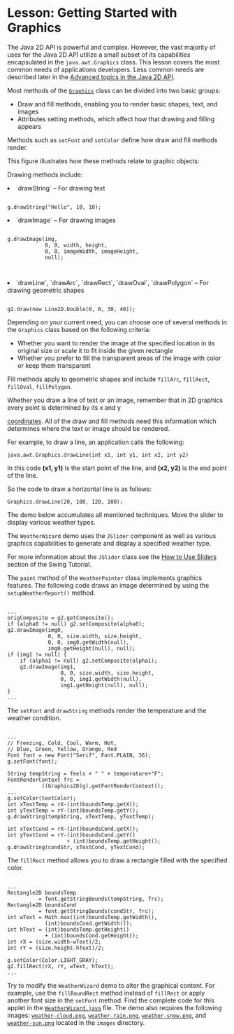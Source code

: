 
# Lesson: Getting Started with Graphics

The Java 2D API is powerful and complex. However, the vast majority of uses for the Java 2D API utilize a small subset of its capabilities encapsulated in the `java.awt.Graphics` class. This lesson covers the most common needs of applications developers. Less common needs are described later in the 
[Advanced topics in the Java 2D API](../advanced/index.html).

Most methods of the 
[`Graphics`](https://docs.oracle.com/javase/8/docs/api/java/awt/Graphics.html) class can be divided into two basic groups:

- Draw and fill methods, enabling you to render basic shapes, text, and images
- Attributes setting methods, which affect how that drawing and filling appears

Methods such as `setFont` and `setColor` define how draw and fill methods render.

This figure illustrates how these methods relate to graphic objects:

Drawing methods include:

<li>`drawString` &#8211; For drawing text
<pre><code>
g.drawString("Hello", 10, 10);
</code></pre>
</li>
<li>`drawImage` &#8211; For drawing images
<pre><code>
g.drawImage(img, 
            0, 0, width, height,
            0, 0, imageWidth, imageHeight,
            null);                    

</code></pre>
</li>
<li>`drawLine`, `drawArc`, `drawRect`, `drawOval`, `drawPolygon` &#8211; For drawing geometric shapes
<pre><code>
g2.draw(new Line2D.Double(0, 0, 30, 40));
</code></pre>
</li>

Depending on your current need, you can choose one of several methods in the `Graphics` class based on the following criteria:

- Whether you want to render the image at the specified location in its original size or scale it to fit inside the given rectangle
- Whether you prefer to fill the transparent areas of the image with color or keep them transparent

Fill methods apply to geometric shapes and include `fillArc`, `fillRect`, `fillOval`, `fillPolygon`.

Whether you draw a line of text or an image, remember that in 2D graphics every point is determined by its x and y 

[coordinates](../overview/coordinate.html). All of the draw and fill methods need this information which determines where the text or image should be rendered.

For example, to draw a line, an application calls the following:

`java.awt.Graphics.drawLine(int x1, int y1, int x2, int y2)`

In this code **(x1, y1)** is the start point of the line, and **(x2, y2)** is the end point of the line.

So the code to draw a horizontal line is as follows:

`Graphics.drawLine(20, 100, 120, 100);`

The demo below accumulates all mentioned techniques. Move the slider to display various weather types.

<applet code="WeatherWizard" archive="examples/lib/2d_basic2d.jar" width="400" height="250" alt="WeatherWizard example"><param name="permissions" value="sandbox" /></applet>

The `WeatherWizard` demo uses the `JSlider` component as well as various graphics capabilities to generate and display a specified weather type.


For more information about the `JSlider` class see the 
[How to Use Sliders](../../uiswing/components/slider.html) section of the Swing Tutorial.



The `paint` method of the `WeatherPainter` class implements graphics features. The following code draws an image determined by using the `setupWeatherReport()` method.

```

...
origComposite = g2.getComposite();
if (alpha0 != null) g2.setComposite(alpha0);
g2.drawImage(img0,
             0, 0, size.width, size.height,
             0, 0, img0.getWidth(null),
             img0.getHeight(null), null);
if (img1 != null) {
    if (alpha1 != null) g2.setComposite(alpha1);
    g2.drawImage(img1,
                 0, 0, size.width, size.height,
                 0, 0, img1.getWidth(null),
                 img1.getHeight(null), null);
} 
...

```

The `setFont` and `drawString` methods render the temperature and the weather condition.

```

...
// Freezing, Cold, Cool, Warm, Hot,
// Blue, Green, Yellow, Orange, Red
Font font = new Font("Serif", Font.PLAIN, 36);
g.setFont(font);
        
String tempString = feels + " " + temperature+"F";
FontRenderContext frc =
           ((Graphics2D)g).getFontRenderContext();
...
g.setColor(textColor);
int xTextTemp = rX-(int)boundsTemp.getX();
int yTextTemp = rY-(int)boundsTemp.getY();
g.drawString(tempString, xTextTemp, yTextTemp);
        
int xTextCond = rX-(int)boundsCond.getX();
int yTextCond = rY-(int)boundsCond.getY()
                   + (int)boundsTemp.getHeight();
g.drawString(condStr, xTextCond, yTextCond);

```

The `fillRect` method allows you to draw a rectangle filled with the specified color.

```

...
Rectangle2D boundsTemp 
          = font.getStringBounds(tempString, frc);
Rectangle2D boundsCond 
          = font.getStringBounds(condStr, frc);
int wText = Math.max((int)boundsTemp.getWidth(),
            (int)boundsCond.getWidth());
int hText = (int)boundsTemp.getHeight()
            + (int)boundsCond.getHeight();
int rX = (size.width-wText)/2;
int rY = (size.height-hText)/2;
        
g.setColor(Color.LIGHT_GRAY);
g2.fillRect(rX, rY, wText, hText);
...

```

Try to modify the `WeatherWizard` demo to alter the graphical content. For example, use the `fillRoundRect` method instead of `fillRect` or apply another font size in the `setFont` method. Find the complete code for this applet in the 
[`WeatherWizard.java`](examples/WeatherWizard.java) file. The demo also requires the following images: 
[`weather-cloud.png`](examples/images/weather-cloud.png), 
[`weather-rain.png`](examples/images/weather-rain.png), 
[`weather-snow.png`](examples/images/weather-snow.png), and 
[`weather-sun.png`](examples/images/weather-sun.png) located in the `images` directory.

